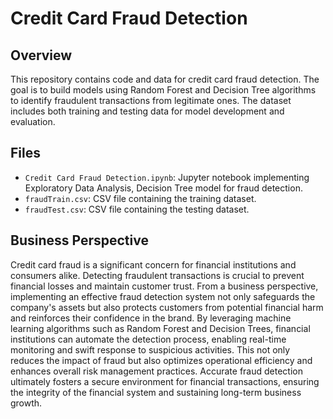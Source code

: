 # Credit Card Fraud Detection

## Overview
This repository contains code and data for credit card fraud detection. The goal is to build models using Random Forest and Decision Tree algorithms to identify fraudulent transactions from legitimate ones. The dataset includes both training and testing data for model development and evaluation.

## Files
- `Credit Card Fraud Detection.ipynb`: Jupyter notebook implementing Exploratory Data Analysis, Decision Tree model for fraud detection.
- `fraudTrain.csv`: CSV file containing the training dataset.
- `fraudTest.csv`: CSV file containing the testing dataset.

## Business Perspective
Credit card fraud is a significant concern for financial institutions and consumers alike. Detecting fraudulent transactions is crucial to prevent financial losses and maintain customer trust. From a business perspective, implementing an effective fraud detection system not only safeguards the company's assets but also protects customers from potential financial harm and reinforces their confidence in the brand. By leveraging machine learning algorithms such as Random Forest and Decision Trees, financial institutions can automate the detection process, enabling real-time monitoring and swift response to suspicious activities. This not only reduces the impact of fraud but also optimizes operational efficiency and enhances overall risk management practices. Accurate fraud detection ultimately fosters a secure environment for financial transactions, ensuring the integrity of the financial system and sustaining long-term business growth.


